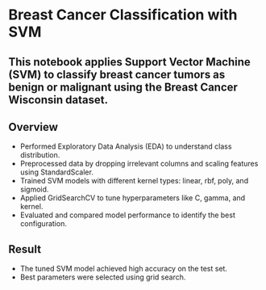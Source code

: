 # Breast Cancer Classification with SVM
## This notebook applies Support Vector Machine (SVM) to classify breast cancer tumors as benign or malignant using the Breast Cancer Wisconsin dataset.

## Overview
- Performed Exploratory Data Analysis (EDA) to understand class distribution.
- Preprocessed data by dropping irrelevant columns and scaling features using StandardScaler.
- Trained SVM models with different kernel types: linear, rbf, poly, and sigmoid.
- Applied GridSearchCV to tune hyperparameters like C, gamma, and kernel.
- Evaluated and compared model performance to identify the best configuration.

## Result
- The tuned SVM model achieved high accuracy on the test set.
- Best parameters were selected using grid search.
